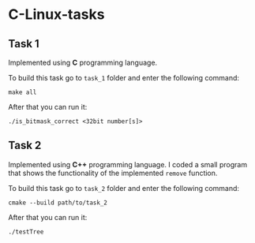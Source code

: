 # C-Linux-tasks
## Task 1
Implemented using **C** programming language.

To build this task go to ```task_1``` folder and enter the following command:
```
make all
```
After that you can run it:
```
./is_bitmask_correct <32bit number[s]>
```
## Task 2
Implemented using **C++** programming language. 
I coded a small program that shows the functionality of the implemented ```remove``` function.

To build this task go to ```task_2``` folder and enter the following command:
```
cmake --build path/to/task_2
```
After that you can run it:
```
./testTree
```
